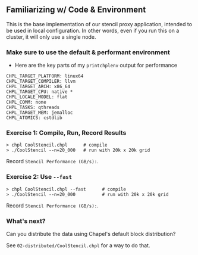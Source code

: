 ## Familiarizing w/ Code & Environment

This is the base implementation of our stencil proxy application, intended to be
used in local configuration. In other words, even if you run this on a cluster,
it will only use a single node.

### Make sure to use the default & performant environment

- Here are the key parts of my `printchplenv` output for performance

```
CHPL_TARGET_PLATFORM: linux64
CHPL_TARGET_COMPILER: llvm
CHPL_TARGET_ARCH: x86_64
CHPL_TARGET_CPU: native *
CHPL_LOCALE_MODEL: flat
CHPL_COMM: none
CHPL_TASKS: qthreads
CHPL_TARGET_MEM: jemalloc
CHPL_ATOMICS: cstdlib
```

### Exercise 1: Compile, Run, Record Results

```
> chpl CoolStencil.chpl      # compile 
> ./CoolStencil --n=20_000   # run with 20k x 20k grid
```

Record `Stencil Performance (GB/s):`.

### Exercise 2: Use `--fast`

```
> chpl CoolStencil.chpl --fast      # compile 
> ./CoolStencil --n=20_000          # run with 20k x 20k grid
```

Record `Stencil Performance (GB/s):`.

### What's next?

Can you distribute the data using Chapel's default block distribution?

See `02-distributed/CoolStencil.chpl` for a way to do that.
